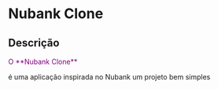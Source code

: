 # Nubank Clone

## Descrição

 <p style="color:purple;">O **Nubank Clone**</p> é uma aplicação inspirada no Nubank um projeto bem simples

